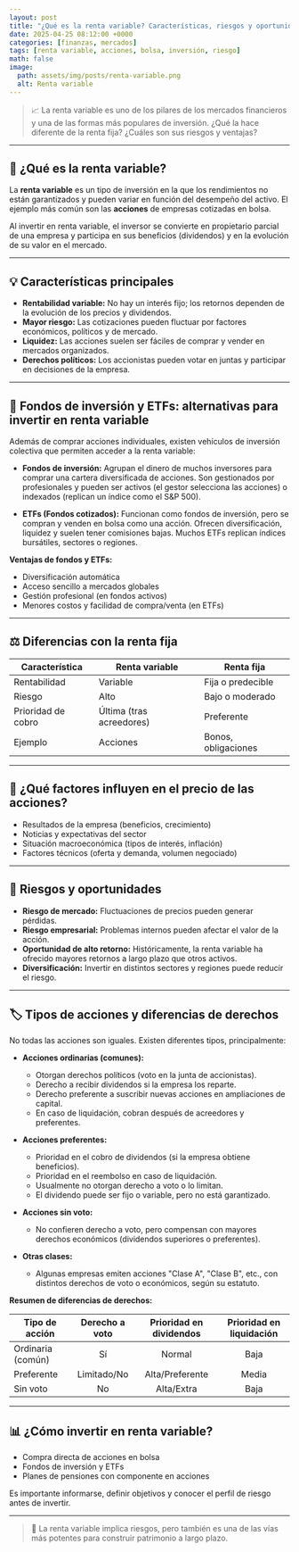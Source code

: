 ```yaml
---
layout: post
title: "¿Qué es la renta variable? Características, riesgos y oportunidades"
date: 2025-04-25 08:12:00 +0000
categories: [finanzas, mercados]
tags: [renta variable, acciones, bolsa, inversión, riesgo]
math: false
image:
  path: assets/img/posts/renta-variable.png
  alt: Renta variable
---
```


> 📈 La renta variable es uno de los pilares de los mercados financieros y una de las formas más populares de inversión. ¿Qué la hace diferente de la renta fija? ¿Cuáles son sus riesgos y ventajas?

---

## 🏦 ¿Qué es la renta variable?

La **renta variable** es un tipo de inversión en la que los rendimientos no están garantizados y pueden variar en función del desempeño del activo. El ejemplo más común son las **acciones** de empresas cotizadas en bolsa.

Al invertir en renta variable, el inversor se convierte en propietario parcial de una empresa y participa en sus beneficios (dividendos) y en la evolución de su valor en el mercado.

---

## 💡 Características principales

- **Rentabilidad variable:** No hay un interés fijo; los retornos dependen de la evolución de los precios y dividendos.
- **Mayor riesgo:** Las cotizaciones pueden fluctuar por factores económicos, políticos y de mercado.
- **Liquidez:** Las acciones suelen ser fáciles de comprar y vender en mercados organizados.
- **Derechos políticos:** Los accionistas pueden votar en juntas y participar en decisiones de la empresa.

---

## 🧺 Fondos de inversión y ETFs: alternativas para invertir en renta variable

Además de comprar acciones individuales, existen vehículos de inversión colectiva que permiten acceder a la renta variable:

- **Fondos de inversión:** Agrupan el dinero de muchos inversores para comprar una cartera diversificada de acciones. Son gestionados por profesionales y pueden ser activos (el gestor selecciona las acciones) o indexados (replican un índice como el S&P 500).

- **ETFs (Fondos cotizados):** Funcionan como fondos de inversión, pero se compran y venden en bolsa como una acción. Ofrecen diversificación, liquidez y suelen tener comisiones bajas. Muchos ETFs replican índices bursátiles, sectores o regiones.

**Ventajas de fondos y ETFs:**
- Diversificación automática
- Acceso sencillo a mercados globales
- Gestión profesional (en fondos activos)
- Menores costos y facilidad de compra/venta (en ETFs)

---

## ⚖️ Diferencias con la renta fija

| Característica     | Renta variable           | Renta fija                |
|--------------------|-------------------------|---------------------------|
| Rentabilidad       | Variable                | Fija o predecible         |
| Riesgo             | Alto                    | Bajo o moderado           |
| Prioridad de cobro | Última (tras acreedores)| Preferente                |
| Ejemplo            | Acciones                | Bonos, obligaciones       |

---

## 🔎 ¿Qué factores influyen en el precio de las acciones?

- Resultados de la empresa (beneficios, crecimiento)
- Noticias y expectativas del sector
- Situación macroeconómica (tipos de interés, inflación)
- Factores técnicos (oferta y demanda, volumen negociado)

---

## 🛑 Riesgos y oportunidades

- **Riesgo de mercado:** Fluctuaciones de precios pueden generar pérdidas.
- **Riesgo empresarial:** Problemas internos pueden afectar el valor de la acción.
- **Oportunidad de alto retorno:** Históricamente, la renta variable ha ofrecido mayores retornos a largo plazo que otros activos.
- **Diversificación:** Invertir en distintos sectores y regiones puede reducir el riesgo.

---

## 🏷️ Tipos de acciones y diferencias de derechos

No todas las acciones son iguales. Existen diferentes tipos, principalmente:

- **Acciones ordinarias (comunes):**
  - Otorgan derechos políticos (voto en la junta de accionistas).
  - Derecho a recibir dividendos si la empresa los reparte.
  - Derecho preferente a suscribir nuevas acciones en ampliaciones de capital.
  - En caso de liquidación, cobran después de acreedores y preferentes.

- **Acciones preferentes:**
  - Prioridad en el cobro de dividendos (si la empresa obtiene beneficios).
  - Prioridad en el reembolso en caso de liquidación.
  - Usualmente no otorgan derecho a voto o lo limitan.
  - El dividendo puede ser fijo o variable, pero no está garantizado.

- **Acciones sin voto:**
  - No confieren derecho a voto, pero compensan con mayores derechos económicos (dividendos superiores o preferentes).

- **Otras clases:**
  - Algunas empresas emiten acciones "Clase A", "Clase B", etc., con distintos derechos de voto o económicos, según su estatuto.

**Resumen de diferencias de derechos:**

| Tipo de acción        | Derecho a voto | Prioridad en dividendos | Prioridad en liquidación |
|----------------------|:--------------:|:----------------------:|:------------------------:|
| Ordinaria (común)    |      Sí        |          Normal        |        Baja              |
| Preferente           |   Limitado/No  |        Alta/Preferente |        Media             |
| Sin voto             |      No        |        Alta/Extra      |        Baja              |

---

## 📊 ¿Cómo invertir en renta variable?

- Compra directa de acciones en bolsa
- Fondos de inversión y ETFs
- Planes de pensiones con componente en acciones

Es importante informarse, definir objetivos y conocer el perfil de riesgo antes de invertir.

---

> 💬 La renta variable implica riesgos, pero también es una de las vías más potentes para construir patrimonio a largo plazo.
